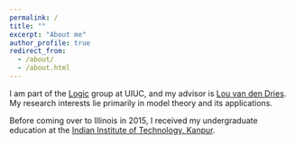 ```yaml
---
permalink: /
title: ""
excerpt: "About me"
author_profile: true
redirect_from: 
  - /about/
  - /about.html
---
```


I am part of the <a href="https://math.illinois.edu/research/faculty-research/logic" target="_blank">Logic</a> group at UIUC, and my advisor is <a href="https://math.illinois.edu/directory/profile/vddries" target="_blank">Lou van den Dries</a>. My research interests lie primarily in model theory and its applications.
        
Before coming over to Illinois in 2015, I received my undergraduate education at the <a href="http://www.iitk.ac.in" target="_blank"> Indian Institute of Technology, Kanpur</a>.
